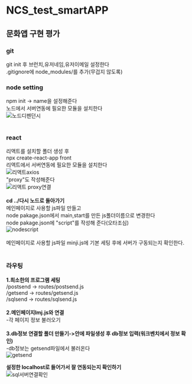 # NCS_test_smartAPP
## 문화앱 구현 평가</br>
### git</br>
  git init 후 브런치,유저네임,유저이메일 설정한다</br>
  .gitignore에 node_modules/를 추가(무겁지 않도록)</br>
### node setting</br>
  npm init -> name을 설정해준다</br>
  노드에서 서버연동에 필요한 모듈을 설치한다</br>
  ![노드디펜던시](https://user-images.githubusercontent.com/96039081/158966924-9b34ed6d-6598-4e94-9321-35461dd53e91.JPG)</br>
  </br>
  ### react</br>
  리액트를 설치할 폴더 생성 후</br>
  npx create-react-app front</br>
  리액트에서 서버연동에 필요한 모듈을 설치한다</br>
  ![리액트axios](https://user-images.githubusercontent.com/96039081/158967027-2560c736-efbd-49dc-bf9f-e65df17aa531.JPG)</br>
  "proxy"도 작성해준다 </br>
  ![리액트 proxy연결](https://user-images.githubusercontent.com/96039081/158967079-48b4dd55-5fc5-4125-ba8b-e7692683dfd6.JPG)</br>
</br>
**cd ../다시 노드로 돌아가기**</br>
  메인페이지로 사용할 js파일 만들고</br>
  node pakage.json에서 main,start를 만든 js폴더이름으로 변경한다</br>
   node pakage.json에 "script"를 작성해 준다(오타조심)</br>
   ![nodescript](https://user-images.githubusercontent.com/96039081/158965337-da905e49-5fbe-493e-9f77-6124ba93b816.JPG)</br>
   </br>
   메인페이지로 사용할 js파일 minji.js에 기본 세팅 후에 서버가 구동되는지 확인한다.</br>
   </br>
   ### 라우팅 </br>
  **1.최소한의 프로그램 세팅**</br>
     /postsend -> routes/postsend.js  </br>
/getsend -> routes/getsend.js  </br>
/sqlsend -> routes/sqlsend.js  </br>
</br>
**2.메인페이지lmj.js와 연결**</br>
-각 페이지 정보 불러오기</br>
</br>
**3.db정보 연결할 폴더 만들기->안에 파일생성 후 db정보 입력(워크벤치에서 정보 확인)**</br>
 -db정보는 getsend파일에서 불러온다</br>
 ![getsend](https://user-images.githubusercontent.com/96039081/158967101-c7227d74-9f53-4867-9cf7-55626e941705.JPG)
 </br>
 
 **설정한 localhost로 들어가서 잘 연동되는지 확인하기**</br>
 ![sql서버연결확인](https://user-images.githubusercontent.com/96039081/158967167-5611671b-d646-4312-8821-91532bdd9d88.JPG)</br>
 
 
 
